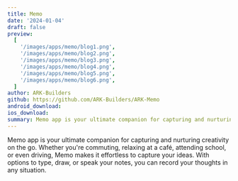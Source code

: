 ```yaml
---
title: Memo
date: '2024-01-04'
draft: false
preview:
  [
    '/images/apps/memo/blog1.png',
    '/images/apps/memo/blog2.png',
    '/images/apps/memo/blog3.png',
    '/images/apps/memo/blog4.png',
    '/images/apps/memo/blog5.png',
    '/images/apps/memo/blog6.png',
  ]
author: ARK-Builders
github: https://github.com/ARK-Builders/ARK-Memo
android_download:
ios_download:
summary: Memo app is your ultimate companion for capturing and nurturing creativity on the go. Whether you're commuting, relaxing at a café, attending school, or even driving, Memo makes it effortless to capture your ideas. With options to type, draw, or speak your notes, you can record your thoughts in any situation.
---
```


Memo app is your ultimate companion for capturing and nurturing creativity on the go. Whether you're commuting, relaxing at a café, attending school, or even driving, Memo makes it effortless to capture your ideas. With options to type, draw, or speak your notes, you can record your thoughts in any situation.
